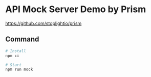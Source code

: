 # API Mock Server Demo by Prism

https://github.com/stoplightio/prism

## Command

```sh
# Install
npm ci

# Start
npm run mock
```

